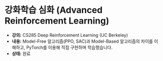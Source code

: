 
# 강화학습 심화 (Advanced Reinforcement Learning)

- **강의:** CS285 Deep Reinforcement Learning (UC Berkeley)
- **내용:** Model-Free 알고리즘(PPO, SAC)과 Model-Based 알고리즘의 차이를 이해하고, PyTorch를 이용해 직접 구현하며 학습했습니다.
- **상태:** 완료
